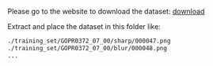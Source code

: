 Please go to the website to download the dataset:
[download](https://github.com/SeungjunNah/DeepDeblur_release)

Extract and place the dataset in this folder like:
```bash
./training_set/GOPR0372_07_00/sharp/000047.png
./training_set/GOPR0372_07_00/blur/000048.png
...
```
 